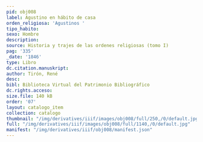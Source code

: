 ```yaml
---
pid: obj008
label: Agustino en hábito de casa
orden_religiosa: 'Agustinos '
tipo_habito:
sexo: Hombre
description:
source: Historia y trajes de las ordenes religiosas (tomo I)
pag: '335'
_date: '1846'
type: Libro
dc.citation.manuskript:
author: Tirón, René
desc:
bibl: Biblioteca Virtual del Patrimonio Bibliográfico
dc.rights.acceso:
size.file: 140 kB
order: '07'
layout: catalogo_item
collection: catalogo
thumbnail: "/img/derivatives/iiif/images/obj008/full/250,/0/default.jpg"
full: "/img/derivatives/iiif/images/obj008/full/1140,/0/default.jpg"
manifest: "/img/derivatives/iiif/obj008/manifest.json"
---
```

